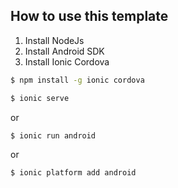 ## How to use this template

1. Install NodeJs
2. Install Android SDK
3. Install Ionic Cordova

```bash
$ npm install -g ionic cordova
```

```bash
$ ionic serve
```

or

```bash
$ ionic run android
```

or

```bash
$ ionic platform add android
```

